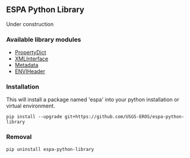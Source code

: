 ## ESPA Python Library

Under construction

### Available library modules
- [PropertyDict](espa/collection/property_dictionary-README.md)
- [XMLInterface](espa/collection/xml_interface-README.md)
- [Metadata](espa/metadata/metadata_api-README.md)
- [ENVIHeader](espa/image/envi-README.md)

### Installation

This will install a package named 'espa' into your python installation or virtual environment.

```pip install --upgrade git+https://github.com/USGS-EROS/espa-python-library```

### Removal

```pip uninstall espa-python-library```
